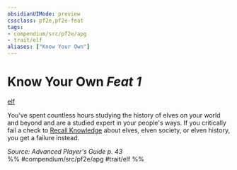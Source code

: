 ```yaml
---
obsidianUIMode: preview
cssclass: pf2e,pf2e-feat
tags:
- compendium/src/pf2e/apg
- trait/elf
aliases: ["Know Your Own"]
---
```

# Know Your Own  *Feat 1*  
[elf](../../rules/traits/elf.md)  


You've spent countless hours studying the history of elves on your world and beyond and are a studied expert in your people's ways. If you critically fail a check to [Recall Knowledge](../../rules/actions/recall-knowledge.md) about elves, elven society, or elven history, you get a failure instead.

*Source: Advanced Player's Guide p. 43*  
%% #compendium/src/pf2e/apg #trait/elf %%